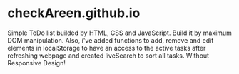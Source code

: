 # checkAreen.github.io
Simple ToDo list builded by HTML, CSS and JavaScript.  Build it by maximum DOM manipulation.
Also, i've added functions to add, remove and edit elements in localStorage to have an access to the active tasks after refreshing webpage and created liveSearch to sort all tasks.
Without Responsive Design!
